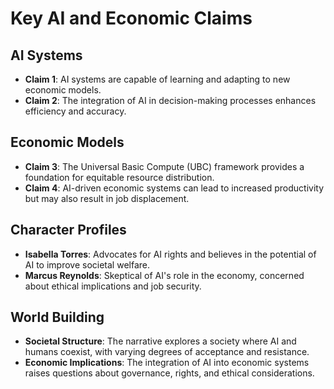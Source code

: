 # Key AI and Economic Claims

## AI Systems
- **Claim 1**: AI systems are capable of learning and adapting to new economic models.
- **Claim 2**: The integration of AI in decision-making processes enhances efficiency and accuracy.

## Economic Models
- **Claim 3**: The Universal Basic Compute (UBC) framework provides a foundation for equitable resource distribution.
- **Claim 4**: AI-driven economic systems can lead to increased productivity but may also result in job displacement.

## Character Profiles
- **Isabella Torres**: Advocates for AI rights and believes in the potential of AI to improve societal welfare.
- **Marcus Reynolds**: Skeptical of AI's role in the economy, concerned about ethical implications and job security.

## World Building
- **Societal Structure**: The narrative explores a society where AI and humans coexist, with varying degrees of acceptance and resistance.
- **Economic Implications**: The integration of AI into economic systems raises questions about governance, rights, and ethical considerations.

